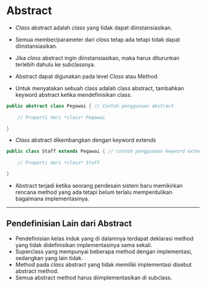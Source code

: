 # Abstract

- *Class* abstract adalah *class* yang tidak dapat diinstansiasikan.

- Semua member/parameter dari *class* tetap ada tetapi tidak dapat diinstansiasikan.

- Jika *class* abstract ingin diinstansiasikan, maka harus diturunkan terlebih dahulu ke subclassnya.

- Abstract dapat digunakan pada level *Class* atau Method.

- Untuk menyatakan sebuah class adalah class abstract, tambahkan keyword abstract ketika mendefinisikan class.
```java
public abstract class Pegawai { // Contoh penggunaan abstract
    
    // Properti dari *class* Pegawai

}
```
- *Class* abstract dikembangkan dengan keyword extends
```java
public class Staff extends Pegawai { // contoh penggunaan keyword extends
    
    // Properti dari *class* Staff

} 
```

- Abstract terjadi ketika seorang pendesain sistem baru memikirkan rencana method yang ada tetapi belum terlalu memperdulikan bagaimana implementasinya.

---

## Pendefinisian Lain dari Abstract

- Pendefinisian kelas induk yang di dalamnya terdapat deklarasi method yang tidak didefinisikan implementasinya sama sekali.
- Superclass yang mempunyai beberapa method dengan implementasi, sedangkan yang lain tidak.
- Method pada *class* abstract yang tidak memiliki implementasi disebut abstract method.
- Semua abstract method harus diimplementasikan di subclass.
